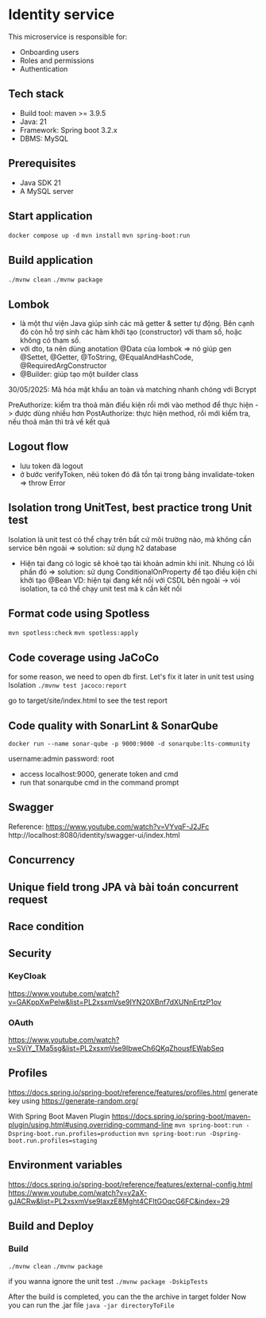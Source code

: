 # Identity service
This microservice is responsible for:
* Onboarding users
* Roles and permissions
* Authentication

## Tech stack
* Build tool: maven >= 3.9.5
* Java: 21
* Framework: Spring boot 3.2.x
* DBMS: MySQL

## Prerequisites
* Java SDK 21
* A MySQL server

## Start application
`docker compose up -d`
`mvn install`
`mvn spring-boot:run`

## Build application
`./mvnw clean`
`./mvnw package`

## Lombok
- là một thư viện Java giúp sinh các mã getter & setter tự động. Bên cạnh đó còn hỗ trợ sinh các hàm khởi tạo (constructor) với tham số, hoặc không có tham số.
- với dto, ta nên dùng anotation @Data của lombok => nó giúp gen @Settet, @Getter, @ToString, @EqualAndHashCode, @RequiredArgConstructor
- @Builder: giúp tạo một builder class

30/05/2025: Mã hóa mật khẩu an toàn và matching nhanh chóng với Bcrypt

PreAuthorize: kiểm tra thoả mãn điều kiện rồi mới vào method để thực hiện -> được dùng nhiều hơn
PostAuthorize: thực hiện method, rồi mới kiểm tra, nếu thoả mãn thì trả về kết quả

## Logout flow
- lưu token đã logout
- ở bước verifyToken, nêú token đó đã tồn tại trong bảng invalidate-token => throw Error

## Isolation trong UnitTest, best practice trong Unit test
Isolation là unit test có thể chạy trên bất cứ môi trường nào, mà không cần service bên ngoài
=> solution: sử dụng h2 database
- Hiện tại đang có logic sẽ khoẻ tạo tài khoản admin khi init. Nhưng có lỗi phần đó
=> solution: sử dụng ConditionalOnProperty để tạo điều kiện chi khởi tạo @Bean
VD: hiện tại đang kết nối với CSDL bên ngoài -> vói isolation, ta có thể chạy unit test mà k cần kết nối

## Format code using Spotless
`mvn spotless:check`
`mvn spotless:apply`

## Code coverage using JaCoCo
for some reason, we need to open db first. Let's fix it later in unit test using Isolation
`./mvnw test jacoco:report`

go to target/site/index.html to see the test report

## Code quality with SonarLint & SonarQube
`docker run --name sonar-qube -p 9000:9000 -d sonarqube:lts-community`

username:admin
password: root

- access localhost:9000, generate token and cmd
- run that sonarqube cmd in the command prompt

## Swagger
Reference: https://www.youtube.com/watch?v=VYvqF-J2JFc
http://localhost:8080/identity/swagger-ui/index.html

## Concurrency

## Unique field trong JPA và bài toán concurrent request

## Race condition

## Security

### KeyCloak
https://www.youtube.com/watch?v=GAKppXwPelw&list=PL2xsxmVse9IYN20XBnf7dXUNnErtzP1ov

### OAuth
https://www.youtube.com/watch?v=SViY_TMa5sg&list=PL2xsxmVse9IbweCh6QKqZhousfEWabSeq

## Profiles
https://docs.spring.io/spring-boot/reference/features/profiles.html
generate key using https://generate-random.org/

With Spring Boot Maven Plugin 
https://docs.spring.io/spring-boot/maven-plugin/using.html#using.overriding-command-line
`mvn spring-boot:run -Dspring-boot.run.profiles=production`
`mvn spring-boot:run -Dspring-boot.run.profiles=staging`

## Environment variables
https://docs.spring.io/spring-boot/reference/features/external-config.html
https://www.youtube.com/watch?v=v2aX-gJACRw&list=PL2xsxmVse9IaxzE8Mght4CFltGOqcG6FC&index=29

## Build and Deploy

### Build
`./mvnw clean`
`./mvnw package`

if you wanna ignore the unit test
`./mvnw package -DskipTests`

After the build is completed, you can the the archive in target folder
Now you can run the .jar file
`java -jar directoryToFile`